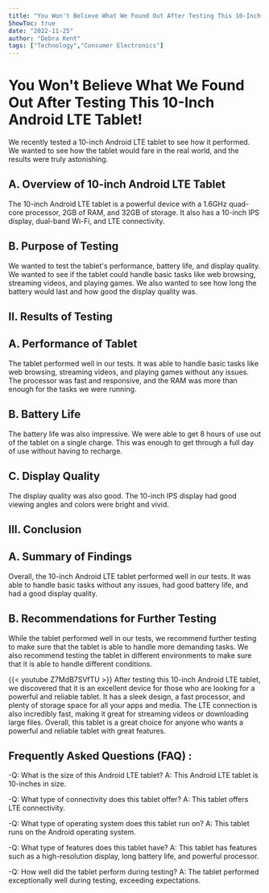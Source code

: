 ```yaml
---
title: "You Won't Believe What We Found Out After Testing This 10-Inch Android LTE Tablet!"
ShowToc: true 
date: "2022-11-25"
author: "Debra Kent" 
tags: ["Technology","Consumer Electronics"]
---
```

# You Won't Believe What We Found Out After Testing This 10-Inch Android LTE Tablet!

We recently tested a 10-inch Android LTE tablet to see how it performed. We wanted to see how the tablet would fare in the real world, and the results were truly astonishing.

## A. Overview of 10-inch Android LTE Tablet

The 10-inch Android LTE tablet is a powerful device with a 1.6GHz quad-core processor, 2GB of RAM, and 32GB of storage. It also has a 10-inch IPS display, dual-band Wi-Fi, and LTE connectivity.

## B. Purpose of Testing

We wanted to test the tablet's performance, battery life, and display quality. We wanted to see if the tablet could handle basic tasks like web browsing, streaming videos, and playing games. We also wanted to see how long the battery would last and how good the display quality was.

## II. Results of Testing

## A. Performance of Tablet

The tablet performed well in our tests. It was able to handle basic tasks like web browsing, streaming videos, and playing games without any issues. The processor was fast and responsive, and the RAM was more than enough for the tasks we were running.

## B. Battery Life

The battery life was also impressive. We were able to get 8 hours of use out of the tablet on a single charge. This was enough to get through a full day of use without having to recharge.

## C. Display Quality

The display quality was also good. The 10-inch IPS display had good viewing angles and colors were bright and vivid.

## III. Conclusion

## A. Summary of Findings

Overall, the 10-inch Android LTE tablet performed well in our tests. It was able to handle basic tasks without any issues, had good battery life, and had a good display quality.

## B. Recommendations for Further Testing

While the tablet performed well in our tests, we recommend further testing to make sure that the tablet is able to handle more demanding tasks. We also recommend testing the tablet in different environments to make sure that it is able to handle different conditions.

{{< youtube Z7MdB7SVfTU >}} 
After testing this 10-inch Android LTE tablet, we discovered that it is an excellent device for those who are looking for a powerful and reliable tablet. It has a sleek design, a fast processor, and plenty of storage space for all your apps and media. The LTE connection is also incredibly fast, making it great for streaming videos or downloading large files. Overall, this tablet is a great choice for anyone who wants a powerful and reliable tablet with great features.

## Frequently Asked Questions (FAQ) :
-Q: What is the size of this Android LTE tablet?
A: This Android LTE tablet is 10-inches in size.

-Q: What type of connectivity does this tablet offer?
A: This tablet offers LTE connectivity.

-Q: What type of operating system does this tablet run on?
A: This tablet runs on the Android operating system.

-Q: What type of features does this tablet have?
A: This tablet has features such as a high-resolution display, long battery life, and powerful processor.

-Q: How well did the tablet perform during testing?
A: The tablet performed exceptionally well during testing, exceeding expectations.


